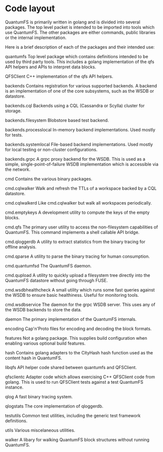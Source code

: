 # Code layout

QuantumFS is primarily written in golang and is divided into several packages.
The top level packet is intended to be imported into tools which use QuantumFS.
The other packages are either commands, public libraries or the internal
implementation.

Here is a brief description of each of the packages and their intended use:

quantumfs
    Top level package which contains definitions intended to be used by third
    party tools. This includes a golang implementation of the qfs API helpers
    and APIs to interpret data blocks.

QFSClient
    C++ implementation of the qfs API helpers.

backends
    Contains registration for various supported backends. A backend is an
    implementation of one of the core subsystems, such as the WSDB or datastore.

backends.cql
    Backends using a CQL (Cassandra or Scylla) cluster for storage.

backends.filesystem
    Blobstore based test backend.

backends.processlocal
    In-memory backend implementations. Used mostly for tests.

backends.systemlocal
    File-based backend implementations. Used mostly for local testing or
    non-cluster configurations.

backends.grpc
    A grpc proxy backend for the WSDB. This is used as a simple,
    single-point-of-failure WSDB implementation which is accessible via the
    network.

cmd
    Contains the various binary packages.

cmd.cqlwalker
    Walk and refresh the TTLs of a workspace backed by a CQL datastore.

cmd.cqlwalkerd
    Like cmd.cqlwalker but walk all workspaces periodically.

cmd.emptykeys
    A development utility to compute the keys of the empty blocks.

cmd.qfs
    The primary user utility to access the non-filesystem capabilities of
    QuantumFS. This command implements a shell callable API bridge.

cmd.qloggerdb
    A utility to extract statistics from the binary tracing for offline
    analysis.

cmd.qparse
    A utility to parse the binary tracing for human consumption.

cmd.quantumfsd
    The QuantumFS daemon.

cmd.qupload
    A utility to quickly upload a filesystem tree directly into the QuantumFS
    datastore without going through FUSE.

cmd.wsdbhealthcheck
    A small utility which runs some fast queries against the WSDB to ensure
    basic healthiness. Useful for monitoring tools.

cmd.wsdbservice
    The daemon for the grpc WSDB server. This uses any of the WSDB backends to
    store the data.

daemon
    The primary implementation of the QuantumFS internals.

encoding
    Cap'n'Proto files for encoding and decoding the block formats.

features
    Not a golang package. This supplies build configuration when enabling
    various optional build features.

hash
    Contains golang adapters to the CityHash hash function used as the content
    hash in QuantumFS.

libqfs
    API helper code shared between quantumfs and QFSClient.

qfsclientc
    Adapter code which allows exercising C++ QFSClient code from golang. This is
    used to run QFSClient tests against a test QuantumFS instance.

qlog
    A fast binary tracing system.

qlogstats
    The core implementation of qloggerdb.

testutils
    Common test utilities, including the generic test framework definitions.

utils
    Various miscelaneous utilities.

walker
    A libary for walking QuantumFS block structures without running QuantumFS.
